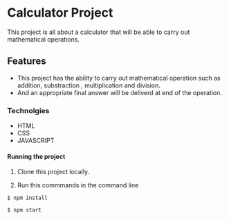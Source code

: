 # Calculator Project 
This project is  all about a calculator that will be able to carry out mathematical operations.

## Features
* This project has the ability to carry out mathematical operation such as addition, substraction , multiplication and division. 
* And an appropriate final answer will be deliverd at end of the operation.

### Technolgies
* HTML
* CSS
* JAVASCRIPT

#### Running the project

1) Clone this project locally.

2) Run this commmands in the command line
 
```
$ npm install 

$ npm start
 ```




